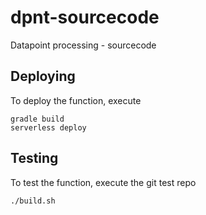 # dpnt-sourcecode
Datapoint processing - sourcecode


## Deploying

To deploy the function, execute

```
gradle build
serverless deploy
```

## Testing

To test the function, execute the git test repo

```
./build.sh
```
